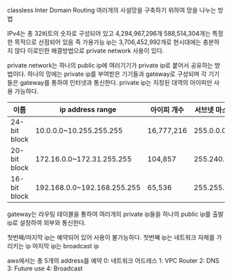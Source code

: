 
classless Inter Domain Routing
여러개의 사설망을 구축하기 위하여 망을 나누는 방법

IPv4는 총 32비트의 숫자로 구성되어 있고 4,294,967,296개
588,514,304개는 특정한 목적으로 선점되어 있음
즉 가용가능 ip는 3,706,452,992개로 현시대에는 충분하지 않다
이로인한 해결방법으로 private network 사용이 있다.


private network는
하나의 public ip에 여러기기가 private ip로 붙어서 공유하는 방법이다.
하나의 망에는 private ip를 부여받은 기기들과 gateway로 구성되며
각 기기들은 gateway를 통하여 인터넷과 통신한다.
private ip는 지정된 대역의 아이피만 사용 가능하다.

|이름|ip address range|아이피 개수|서브넷 마스크|
|--|--|--|--|
|24-bit block|10.0.0.0~10.255.255.255|16,777,216|255.0.0.0|
|20-bit block|172.16.0.0~172.31.255.255|104,857|255.240.0.0|
|16-bit block|192.168.0.0~192.168.255.255|65,536|255.255.0.0|

gateway는
라우팅 테이블을 통하여
여러개의 private ip들을 하나의 public ip를 출발 ip로 설정하여 외부와 통신한다.

첫번째/마지막 ip는 예약되어 있어 사용이 불가능하다.
첫번째 ip는 네트워크 자체를 가리키는 ip
마지막 ip는 broadcast ip

aws에서는 총 5개의 address를 예약
0: 네트워크 어드레스
1: VPC Router
2: DNS
3: Future use
4: Broadcast